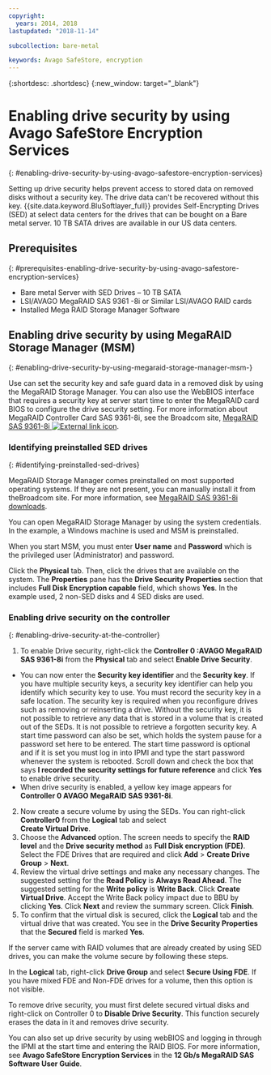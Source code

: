 ```yaml
---
copyright:
  years: 2014, 2018
lastupdated: "2018-11-14"

subcollection: bare-metal

keywords: Avago SafeStore, encryption
---
```


{:shortdesc: .shortdesc}
{:new_window: target="_blank"}

# Enabling drive security by using Avago SafeStore Encryption Services
{: #enabling-drive-security-by-using-avago-safestore-encryption-services}

Setting up drive security helps prevent access to stored data on removed disks without a security key. The drive data can't be recovered without this key. {{site.data.keyword.BluSoftlayer_full}} provides Self-Encrypting Drives (SED) at select data centers for the drives that can be bought on a Bare metal server. 10 TB SATA drives are available in our US data centers.

## Prerequisites
{: #prerequisites-enabling-drive-security-by-using-avago-safestore-encryption-services}

* Bare metal Server with SED Drives – 10 TB SATA
* LSI/AVAGO MegaRAID SAS 9361 -8i or Similar LSI/AVAGO RAID cards
* Installed Mega RAID Storage Manager Software

## Enabling drive security by using MegaRAID Storage Manager (MSM)
{: #enabling-drive-security-by-using-megaraid-storage-manager-msm-}

Use can set the security key and safe guard data in a removed disk by using the MegaRAID Storage Manager. You can also use the WebBIOS interface that requires a security key at server start time to enter the MegaRAID card BIOS to configure the drive security setting. For more information about MegaRAID Controller Card SAS 9361-8i, see the Broadcom site, [MegaRAID SAS 9361-8i ![External link icon](../../icons/launch-glyph.svg "External link icon")](https://www.broadcom.com/products/storage/raid-controllers/megaraid-sas-9361-8i#documentation).

### Identifying preinstalled SED drives
{: #identifying-preinstalled-sed-drives}

MegaRAID Storage Manager comes preinstalled on most supported operating systems. If they are not present, you can manually install it from theBroadcom site. For more information, see [MegaRAID SAS 9361-8i downloads](https://www.broadcom.com/products/storage/raid-controllers/megaraid-sas-9361-8i#downloads).

You can open MegaRAID Storage Manager by using the system credentials. In the example, a Windows machine is used and MSM is preinstalled.

When you start MSM, you must enter **User name** and **Password** which is the privileged user (Administrator) and password.

<!--![Figure 1](images/1_adapter_login.jpg)-->

Click the **Physical** tab. Then, click the drives that are available on the system. The **Properties** pane has the
**Drive Security Properties** section that includes **Full Disk Encryption capable** field, which shows **Yes**. In the example used, 2 non-SED disks and 4 SED disks are used.

<!--![Figure 2](images/1_fde_capable_drives.jpg)-->

### Enabling drive security on the controller
{: #enabling-drive-security-at-the-controller}

1. To enable Drive security, right-click the **Controller 0 :AVAGO MegaRAID SAS 9361-8i** from the **Physical** tab and select
**Enable Drive Security**.
  * You can now enter the **Security key identifier** and the **Security key**. If you have multiple security keys, a security key identifier can help you identify which security key to use. You must record the security key in a safe location. The security key is required when you reconfigure drives such as removing or reinserting a drive. Without the security key, it is not possible to retrieve any data that is stored in a volume that is created out of the SEDs. It is not possible to retrieve a forgotten security key. A start time password can also be set, which holds the system pause for a password set here to be entered. The start time password is optional and if it is set you must log in into IPMI and type the start password whenever the system is rebooted. Scroll down and check the box that says **I recorded the security settings for future reference** and click **Yes** to enable drive security.
  * When drive security is enabled, a yellow key image appears for **Controller 0 AVAGO MegaRAID SAS 9361-8i**.
2. Now create a secure volume by using the SEDs. You can right-click **Controller0** from the **Logical** tab and select  
**Create Virtual Drive**.
3. Choose the **Advanced** option. The screen needs to specify the **RAID level** and the **Drive security method** as
**Full Disk encryption (FDE)**. Select the FDE Drives that are required and click **Add** > **Create Drive Group** > **Next**.
4. Review the virtual drive settings and make any necessary changes. The suggested setting for the **Read Policy** is **Always Read Ahead**. The suggested setting for the **Write policy** is **Write Back**. Click **Create Virtual Drive**. Accept the Write Back policy impact due to BBU by clicking **Yes**. Click **Next** and review the summary screen. Click **Finish**.
5. To confirm that the virtual disk is secured, click the **Logical** tab and the virtual drive that was created. You see in the **Drive Security Properties** that the **Secured** field is marked **Yes**.

<!--![Figure 3](images/2_enable_drive_security.jpg)-->
<!--![Figure 4](images/3_security_key_details_page.jpg)-->
<!--![Figure 5](images/4_security_key_set_0.jpg)-->
<!--![Figure 6](images/9_create_vd_with_fde_drives.jpg)-->
<!--![Figure 7](images/10_create_vd_advanced_select_raid_drive_encryption_0.jpg)-->
<!--![Figure 8](images/create_vd_settings.jpg)-->
<!--![Figure 9](images/6_vd_secured_confirmation_0.jpg)-->

If the server came with RAID volumes that are already created by using SED drives, you can make the volume secure by following these steps.

In the **Logical** tab, right-click **Drive Group** and select **Secure Using FDE**. If you have mixed FDE and Non-FDE
drives for a volume, then this option is not visible.

<!--![Figure 10](images/5_secure_existing_vd_with_fde_drives_0.jpg)-->

To remove drive security, you must first delete secured virtual disks and right-click on Controller 0 to **Disable Drive Security**. This function securely erases the data in it and removes drive security.

You can also set up drive security by using webBIOS and logging in through the IPMI at the start time and entering the RAID BIOS. For more information, see **Avago SafeStore Encryption Services** in the **12 Gb/s MegaRAID SAS Software User Guide**.
